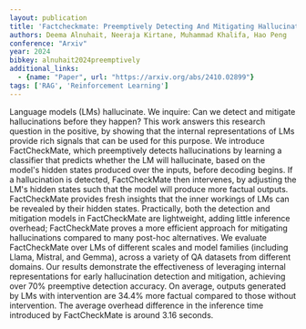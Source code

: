```yaml
---
layout: publication
title: 'Factcheckmate: Preemptively Detecting And Mitigating Hallucinations In Lms'
authors: Deema Alnuhait, Neeraja Kirtane, Muhammad Khalifa, Hao Peng
conference: "Arxiv"
year: 2024
bibkey: alnuhait2024preemptively
additional_links:
  - {name: "Paper", url: "https://arxiv.org/abs/2410.02899"}
tags: ['RAG', 'Reinforcement Learning']
---
```

Language models (LMs) hallucinate. We inquire: Can we detect and mitigate
hallucinations before they happen? This work answers this research question in
the positive, by showing that the internal representations of LMs provide rich
signals that can be used for this purpose. We introduce FactCheckMate, which
preemptively detects hallucinations by learning a classifier that predicts
whether the LM will hallucinate, based on the model's hidden states produced
over the inputs, before decoding begins. If a hallucination is detected,
FactCheckMate then intervenes, by adjusting the LM's hidden states such that
the model will produce more factual outputs. FactCheckMate provides fresh
insights that the inner workings of LMs can be revealed by their hidden states.
Practically, both the detection and mitigation models in FactCheckMate are
lightweight, adding little inference overhead; FactCheckMate proves a more
efficient approach for mitigating hallucinations compared to many post-hoc
alternatives. We evaluate FactCheckMate over LMs of different scales and model
families (including Llama, Mistral, and Gemma), across a variety of QA datasets
from different domains. Our results demonstrate the effectiveness of leveraging
internal representations for early hallucination detection and mitigation,
achieving over 70% preemptive detection accuracy. On average, outputs generated
by LMs with intervention are 34.4% more factual compared to those without
intervention. The average overhead difference in the inference time introduced
by FactCheckMate is around 3.16 seconds.
